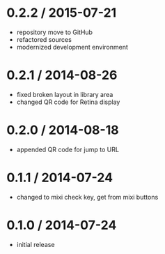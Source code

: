 # 0.2.2 / 2015-07-21

- repository move to GitHub
- refactored sources
- modernized development environment

# 0.2.1 / 2014-08-26

- fixed broken layout in library area
- changed QR code for Retina display

# 0.2.0 / 2014-08-18

- appended QR code for jump to URL

# 0.1.1 / 2014-07-24

- changed to mixi check key, get from mixi buttons

# 0.1.0 / 2014-07-24

- initial release

